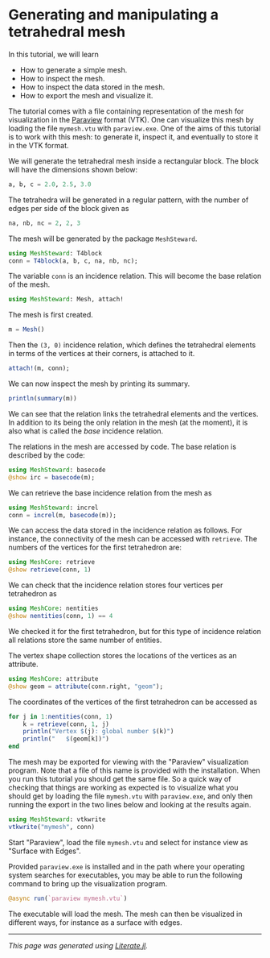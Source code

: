 # Generating and manipulating a tetrahedral mesh

In this tutorial, we will learn

   -  How to generate a simple mesh.
   -  How to inspect the mesh.
   -  How to inspect the data stored in the mesh.
   -  How to export the mesh and visualize it.

The tutorial comes with a file containing representation of the mesh for
visualization in the [Paraview](https://www.paraview.org/) format (VTK). One can
visualize this mesh by loading the file `mymesh.vtu` with `paraview.exe`.
One of the aims of this tutorial is to work with this mesh: to generate it,
inspect it, and eventually to store it in the VTK format.

We will generate the tetrahedral mesh inside a rectangular block.
The block will have the dimensions shown below:

```julia
a, b, c = 2.0, 2.5, 3.0
```

The tetrahedra will be generated in a regular pattern, with the number of
edges per side of the block given as

```julia
na, nb, nc = 2, 2, 3
```

The mesh will be generated by the package `MeshSteward`.

```julia
using MeshSteward: T4block
conn = T4block(a, b, c, na, nb, nc);
```

The variable `conn` is an incidence relation. This will become the base
relation of the mesh.

```julia
using MeshSteward: Mesh, attach!
```

The mesh is first created.

```julia
m = Mesh()
```

Then the ``(3, 0)`` incidence relation, which defines the tetrahedral elements in terms of the vertices at their corners, is attached to it.

```julia
attach!(m, conn);
```

We can now inspect the mesh by printing its summary.

```julia
println(summary(m))
```

We can see that the relation links the tetrahedral elements and the vertices.
In addition to its being the only relation in the mesh (at the moment), it is
also what is called the *base* incidence relation.

The relations in the mesh are accessed by code. The base relation  is
described by the code:

```julia
using MeshSteward: basecode
@show irc = basecode(m);
```

We can retrieve the base incidence relation from the mesh as

```julia
using MeshSteward: increl
conn = increl(m, basecode(m));
```

We can access the data stored in the incidence relation as follows. For
instance, the connectivity of the mesh can be accessed with `retrieve`. The
numbers of the vertices for the first tetrahedron are:

```julia
using MeshCore: retrieve
@show retrieve(conn, 1)
```

We can check that the incidence relation stores four vertices per tetrahedron as

```julia
using MeshCore: nentities
@show nentities(conn, 1) == 4
```

We checked it for the first tetrahedron, but for this type of incidence
relation all relations store the same number of entities.

The vertex shape collection stores the locations of the vertices as an
attribute.

```julia
using MeshCore: attribute
@show geom = attribute(conn.right, "geom");
```

The coordinates of the vertices of the first tetrahedron can be accessed as

```julia
for j in 1:nentities(conn, 1)
    k = retrieve(conn, 1, j)
    println("Vertex $(j): global number $(k)")
    println("   $(geom[k])")
end
```

The mesh may be exported for viewing with the "Paraview" visualization
program. Note that a file of this name is provided with the installation.
When you run this tutorial  you should get the same file. So a quick way of
checking that things are working as expected is to  visualize what you
should get by loading the file `mymesh.vtu` with `paraview.exe`, and only
then running the export in the two lines below and looking at the results again.

```julia
using MeshSteward: vtkwrite
vtkwrite("mymesh", conn)
```

Start "Paraview", load the file `mymesh.vtu` and select for instance view as
"Surface with Edges".

Provided `paraview.exe` is installed and in the path where your operating
system searches for executables, you may be able to run the following command
to bring up the visualization program.

```julia
@async run(`paraview mymesh.vtu`)
```

The executable will load the mesh. The mesh can then be visualized in
different ways, for instance as a surface with edges.

---

*This page was generated using [Literate.jl](https://github.com/fredrikekre/Literate.jl).*

